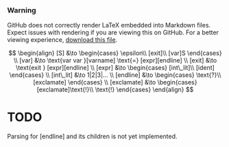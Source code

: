 ### Warning
GitHub does not correctly render LaTeX embedded into Markdown files.
Expect issues with rendering if you are viewing this on GitHub.
For a better viewing experience, [download this file](https://raw.githubusercontent.com/BobGoldham/bdbc/master/docs/grammar.md).

$$
\begin{align}
[S] &\to \begin{cases}
    \epsilon\\
    [exit]\\
    [var]S
\end{cases}
\\
[var] &\to \text{var var }[varname] \text{=} [expr][endline]
\\
[exit] &\to \text{exit } [expr][endline]
\\
[expr] &\to \begin{cases}
    [int\_lit]\\
    [ident]
\end{cases}
\\
[int\_lit] &\to 1|2|3|...
\\
[endline] &\to \begin{cases}
    \text{?}\\
    [exclamate]
\end{cases}
\\
[exclamate] &\to \begin{cases}
    [exclamate]\text{!}\\
    \text{!}
\end{cases}
\end{align}
$$

# TODO

Parsing for [endline] and its children is not yet implemented.